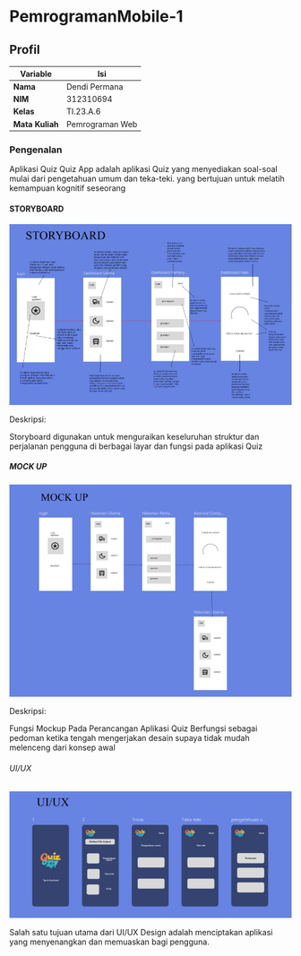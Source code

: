 # PemrogramanMobile-1

## Profil

| Variable        | Isi             |
| --------------- | --------------- |
| **Nama**        | Dendi Permana   |
| **NIM**         | 312310694       |
| **Kelas**       | TI.23.A.6       |
| **Mata Kuliah** | Pemrograman Web |

### Pengenalan

Aplikasi Quiz Quiz App adalah aplikasi Quiz yang menyediakan soal-soal mulai dari pengetahuan umum dan teka-teki. yang bertujuan untuk melatih kemampuan kognitif seseorang

#### STORYBOARD

![Gambar 1](Screenshot/ss1.png)

Deskripsi:

Storyboard digunakan untuk menguraikan keseluruhan struktur dan perjalanan pengguna di berbagai layar dan fungsi pada aplikasi Quiz

##### MOCK UP

![Gambar 2](Screenshot/ss2.png)

Deskripsi:

Fungsi Mockup Pada Perancangan Aplikasi Quiz
Berfungsi sebagai pedoman ketika tengah mengerjakan desain supaya tidak mudah melenceng dari konsep awal

###### UI/UX

![Gambar 3](Screenshot/ss3.png)

Salah satu tujuan utama dari UI/UX Design adalah menciptakan aplikasi yang menyenangkan dan memuaskan bagi pengguna.

